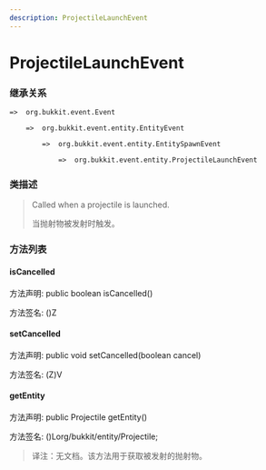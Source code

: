 ```yaml
---
description: ProjectileLaunchEvent
---
```


# ProjectileLaunchEvent

### 继承关系

    =>  org.bukkit.event.Event

        =>  org.bukkit.event.entity.EntityEvent

            =>  org.bukkit.event.entity.EntitySpawnEvent

                =>  org.bukkit.event.entity.ProjectileLaunchEvent

### 类描述

> Called when a projectile is launched.
> 
> <p>
> 
> 当抛射物被发射时触发。

### 方法列表

#### isCancelled

方法声明: public boolean isCancelled()

方法签名: ()Z

#### setCancelled

方法声明: public void setCancelled(boolean cancel)

方法签名: (Z)V

#### getEntity

方法声明: public Projectile getEntity()

方法签名: ()Lorg/bukkit/entity/Projectile;

> 译注：无文档。该方法用于获取被发射的抛射物。
